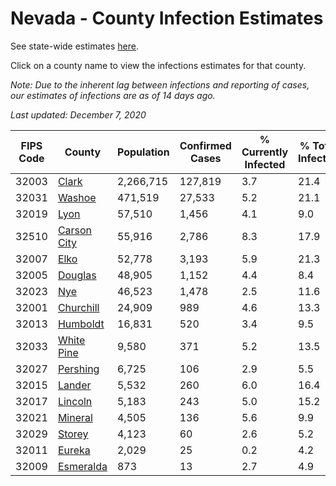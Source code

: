 # Nevada - County Infection Estimates

See state-wide estimates [here](/infections/us-nv).

Click on a county name to view the infections estimates for that county.

*Note: Due to the inherent lag between infections and reporting of cases, our estimates of infections are as of 14 days ago.*

*Last updated: December 7, 2020*

|   FIPS Code |                     County |   Population |   Confirmed Cases |   % Currently Infected |   % Total Infected |
|-------------|----------------------------|--------------|-------------------|------------------------|--------------------|
|       32003 |             [Clark](clark) |    2,266,715 |           127,819 |                    3.7 |               21.4 |
|       32031 |           [Washoe](washoe) |      471,519 |            27,533 |                    5.2 |               21.1 |
|       32019 |               [Lyon](lyon) |       57,510 |             1,456 |                    4.1 |                9.0 |
|       32510 | [Carson City](carson-city) |       55,916 |             2,786 |                    8.3 |               17.9 |
|       32007 |               [Elko](elko) |       52,778 |             3,193 |                    5.9 |               21.3 |
|       32005 |         [Douglas](douglas) |       48,905 |             1,152 |                    4.4 |                8.4 |
|       32023 |                 [Nye](nye) |       46,523 |             1,478 |                    2.5 |               11.6 |
|       32001 |     [Churchill](churchill) |       24,909 |               989 |                    4.6 |               13.3 |
|       32013 |       [Humboldt](humboldt) |       16,831 |               520 |                    3.4 |                9.5 |
|       32033 |   [White Pine](white-pine) |        9,580 |               371 |                    5.2 |               13.5 |
|       32027 |       [Pershing](pershing) |        6,725 |               106 |                    2.9 |                5.5 |
|       32015 |           [Lander](lander) |        5,532 |               260 |                    6.0 |               16.4 |
|       32017 |         [Lincoln](lincoln) |        5,183 |               243 |                    5.0 |               15.2 |
|       32021 |         [Mineral](mineral) |        4,505 |               136 |                    5.6 |                9.9 |
|       32029 |           [Storey](storey) |        4,123 |                60 |                    2.6 |                5.2 |
|       32011 |           [Eureka](eureka) |        2,029 |                25 |                    0.2 |                4.2 |
|       32009 |     [Esmeralda](esmeralda) |          873 |                13 |                    2.7 |                4.9 |